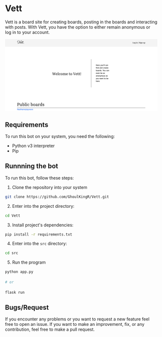 # Vett
Vett is a board site for creating boards, posting in the boards and interacting with posts. With Vett, you have the option to either remain anonymous or log in to your account.

![Screenshot](/assets/screenshot.png)

## Requirements

To run this bot on your system, you need the following:
* Python v3 interpreter
* Pip

## Runnning the bot

To run this bot, follow these steps:

1. Clone the repository into your system
```bash
git clone https://github.com/GhoulKingR/Vett.git
```

2. Enter into the project directory:
```bash
cd Vett
```

3. Install project's dependencies:
```bash
pip install -r requirements.txt
```

4. Enter into the `src` directory:
```bash
cd src
```

5. Run the program
```bash
python app.py

# or 

flask run
```

## Bugs/Request

If you encounter any problems or you want to request a new feature feel free to open an issue. If you want to make an improvement, fix, or any contribution, feel free to make a pull request.

<!-- ## Found this project useful?

If you found this project useful or you like what you see, then please consider giving it a ⭐ on Github and sharing it with your friends on social media.
-->
